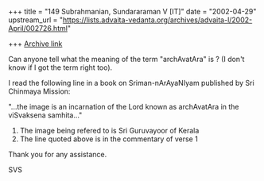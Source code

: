 +++
title = "149 Subrahmanian, Sundararaman V [IT]"
date = "2002-04-29"
upstream_url = "https://lists.advaita-vedanta.org/archives/advaita-l/2002-April/002726.html"

+++
[Archive link](https://lists.advaita-vedanta.org/archives/advaita-l/2002-April/002726.html)

Can anyone tell what the meaning of the term "archAvatAra" is ?  (I don't
know if I got the term right too).

I read the following line in a book on Sriman-nArAyaNIyam published by Sri
Chinmaya Mission:

"...the image is an incarnation of the Lord known as archAvatAra in the
viSvaksena samhita..."

1.  The image being refered to is Sri Guruvayoor of Kerala
2.  The line quoted above is in the commentary of verse 1

Thank you for any assistance.

SVS

